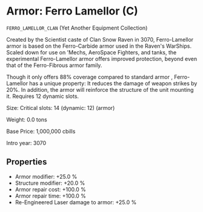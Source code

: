 # Armor: Ferro Lamellor (C)

`FERRO_LAMELLOR_CLAN` (Yet Another Equipment Collection)

Created by the Scientist caste of Clan Snow Raven in 3070, Ferro-Lamellor armor is based on the Ferro-Carbide armor used in the Raven's WarShips. Scaled down for use on 'Mechs, AeroSpace Fighters, and tanks, the experimental Ferro-Lamellor armor offers improved protection, beyond even that of the Ferro-Fibrous armor family.

Though it only offers 88% coverage compared to standard armor , Ferro-Lamellor has a unique property: It reduces the damage of weapon strikes by 20%. In addition, the armor will reinforce the structure of the unit mounting it.
Requires 12 dynamic slots.

Size: Critical slots: 14 (dynamic: 12) (armor)

Weight: 0.0 tons

Base Price: 1,000,000 cbills

Intro year: 3070

## Properties
* Armor modifier: +25.0 %
* Structure modifier: +20.0 %
* Armor repair cost: +100.0 %
* Armor repair time: +100.0 %
* Re-Engineered Laser damage to armor: +25.0 %
